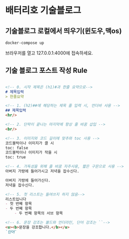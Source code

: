 #  배터리호 기술블로그

## 기술블로그 로컬에서 띄우기(윈도우,맥os)

``` shell
docker-compose up
```
브라우저를 열고 127.0.0.1:4000에 접속하세요.

## 기술 블로그 포스트 작성 Rule

``` md

<!-- 0. 시작 제목은 (h1)#과 한줄 요약으로-->
# 제목입력
> 한줄요약 

<!-- 1. (h2)##에 해당하는 제목 줄 입력 시, 언더바 사용 -->
## 제목입력
<hr/>

<!-- 2. 단락이 끝나는 마지막에 항상 줄 바꿈 삽입 -->
<br/>

<!-- 3. 이미지와 코드 길이에 맞추와 toc 사용 -->
코드블럭이나 이미지가 클 시
toc: false
코드블럭이나 이미지가 작을 시
toc: true

<!-- 4. 가독성을 위해 줄 바꿈 자주사용, 짧은 구문으로 사용 -->
아버지 가방에 들어가시고 저녁을 잡수신다.

아버지 가방에 들어가신다.
저녁을 잡수신다.

<!-- 5. 첫 리스트는 들여쓰지 하지 않음-->
리스트입니다
- 첫 번째 항목
- 두 번째 항목
    - 두 번째 항목의 서브 항목

<!-- 6. 문장 강조는 볼드와 언더라인, 단어 강조는 ``-->
<u><b>문장을 강조합니다.</b></u>
`단어`

```